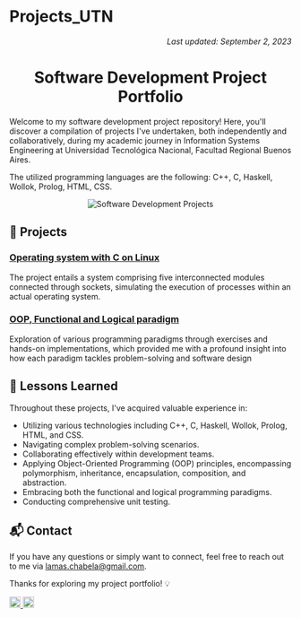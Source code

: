 # Projects_UTN
<!-- Last Updated Note -->
<p align="right">
    <em>Last updated: September 2, 2023</em>
</p>

<!-- Header -->
<h1 align="center">Software Development Project Portfolio</h1>

<p>
   Welcome to my software development project repository! Here, you'll discover a compilation of projects I've undertaken, both independently and collaboratively, during my academic journey in Information Systems Engineering at Universidad Tecnológica Nacional, Facultad Regional Buenos Aires.
</p>
<p>The utilized programming languages are the following: C++, C, Haskell, Wollok, Prolog, HTML, CSS.</p>

<!-- Visual Representation -->
<p align="center">
    <img src="https://today.cofc.edu/wp-content/uploads/2019/08/SystemsEngineering-slider-01-copy.jpg" alt="Software Development Projects">

</p>

## 🚀 Projects

### <a href="https://github.com/damiangluk/proyectos_materias_utn/tree/main/2023/sistemas_operativos">Operating system with C on Linux<a>
The project entails a system comprising five interconnected modules connected through sockets, simulating the execution of processes within an actual operating system.

### <a href="https://github.com/damiangluk/proyectos_materias_utn/tree/main/2022/paradigmas_de_programacion">OOP, Functional and Logical paradigm<a>
Exploration of various programming paradigms through exercises and hands-on implementations, which provided me with a profound insight into how each paradigm tackles problem-solving and software design

## 🧠 Lessons Learned

Throughout these projects, I've acquired valuable experience in:

- Utilizing various technologies including C++, C, Haskell, Wollok, Prolog, HTML, and CSS.
- Navigating complex problem-solving scenarios.
- Collaborating effectively within development teams.
- Applying Object-Oriented Programming (OOP) principles, encompassing polymorphism, inheritance, encapsulation, composition, and abstraction.
- Embracing both the functional and logical programming paradigms.
- Conducting comprehensive unit testing.

## 📬 Contact

If you have any questions or simply want to connect, feel free to reach out to me via lamas.chabela@gmail.com.

Thanks for exploring my project portfolio! :bulb:

<a href="https://www.linkedin.com/in/chabela-maría-lamas-0801b828b">
  <img src="https://www.linkedin.com/favicon.ico" width="20" height="20" alt="LinkedIn Icon">
</a>
<a href="mailto:lamas.chabela@gmail.com">
  <img src="https://img.icons8.com/office/16/000000/email.png" width="20" height="20" alt="Email Icon">

</a>



